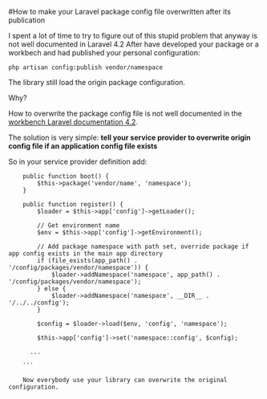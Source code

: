 #How to make your Laravel package config file overwritten after its publication

I spent a lot of time to try to figure out of this stupid problem that anyway is not well documented in Laravel 4.2
After have developed your package or a workbech and had published your personal configuration:
```
php artisan config:publish vendor/namespace
```
The library still load the origin package configuration.

Why?

How to overwrite the package config file is not well documented in the [workbench Laravel documentation 4.2](http://laravel.com/docs/4.2/packages).

The solution is very simple: **tell your service provider to overwrite origin config file if an application config file exists**

So in your service provider definition add:
```
    public function boot() {
        $this->package('vendor/name', 'namespace');
    }
    
    public function register() {
        $loader = $this->app['config']->getLoader();

        // Get environment name
        $env = $this->app['config']->getEnvironment();

        // Add package namespace with path set, override package if app config exists in the main app directory
        if (file_exists(app_path() . '/config/packages/vendor/namespace')) {
            $loader->addNamespace('namespace', app_path() . '/config/packages/vendor/namespace');
        } else {
            $loader->addNamespace('namespace', __DIR__ . '/../../config');
        }

        $config = $loader->load($env, 'config', 'namespace');

        $this->app['config']->set('namespace::config', $config);
      
      ...  
    
    ```
    
    Now everybody use your library can overwrite the original configuration.
